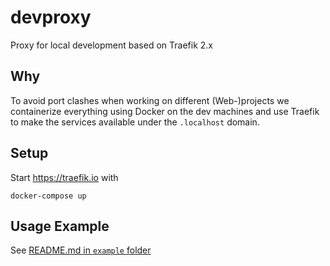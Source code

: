 # devproxy

Proxy for local development based on Traefik 2.x

## Why

To avoid port clashes when working on different (Web-)projects we containerize everything using Docker on the dev machines and use Traefik to make the services available under the `.localhost` domain.

## Setup

Start https://traefik.io with

```
docker-compose up
```

## Usage Example

See [README.md in `example` folder](example/)
